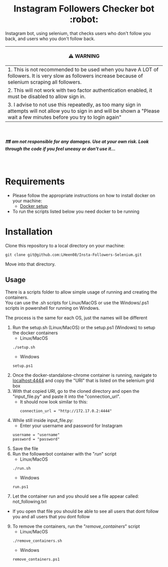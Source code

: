 <h1 align="center">
Instagram Followers Checker bot :robot:
</h1>

Instagram bot, using selenium, that checks users who don't follow you back, and users who you don't follow back.

|<p align="center"> :warning: WARNING          </p>|
|:---------------------------|
|1. This is not recommended to be used when you have A LOT of followers. It is very slow as followers increase because of selenium scraping all followers.|
|2. This will not work with two factor authentication enabled, it must be disabled to allow sign in.|
|3. I advise to not use this repeatedly, as too many sign in attempts will not allow you to sign in and will be shown a "Please wait a few minutes before you try to login again"|
<br />

##### :exclamation::exclamation::exclamation:I am not responsible for any damages. Use at your own risk. Look through the code if you feel uneasy or don't use it...
<br />


# Requirements
- Please follow the appropriate instructions on how to install docker on your machine: 
  - [Docker setup](https://docs.docker.com/get-docker/)
- To run the scripts listed below you need docker to be running
  
# Installation
Clone this repository to a local directory on your machine:
```
git clone git@github.com:LHeen08/Insta-Followers-Selenium.git
```
Move into that directory.
<br />

## Usage
There is a scripts folder to allow simple usage of running and creating the containers.
<br />
You can use the .sh scripts for Linux/MacOS or use the Windows/.ps1 scripts in powershell for running on Windows.

The process is the same for each OS, just the names will be different
1. Run the setup.sh (Linux/MacOS) or the setup.ps1 (Windows) to setup the docker containers
    - Linux/MacOS
    ```
    ./setup.sh
    ```
    - Windows
    ```
    setup.ps1
    ```
3. Once the docker-standalone-chrome container is running, navigate to [localhost:4444](http://localhost:4444) and copy the "URI" that is listed on the selenium grid box
4. With that copied URI, go to the cloned directory and open the "input_file.py" and paste it into the "connection_url".
   - It should now look similar to this:
     ```
     connection_url = "http://172.17.0.2:4444"
     ```
5. While still inside input_file.py: 
    - Enter your username and password for Instagram
    ```
    username = "username"
    password = "password"
    ```
6. Save the file
7. Run the followerbot container with the "*run*" script
    - Linux/MacOS
    ```
    ./run.sh
    ```
    - Windows
    ```
    run.ps1
    ```
8. Let the container run and you should see a file appear called: not_following.txt
  - If you open that file you should be able to see all users that dont follow you and all users that you dont follow
9. To remove the containers, run the "*remove_containers*" script
    - Linux/MacOS
    ```
    ./remove_containers.sh
    ```
    - Windows
    ```
    remove_containers.ps1
    ```
